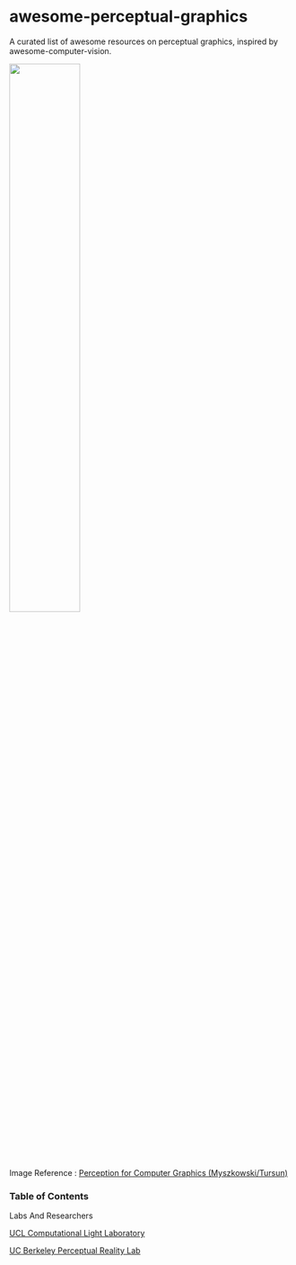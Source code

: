 # awesome-perceptual-graphics
A  curated list of  awesome resources on perceptual graphics, inspired by awesome-computer-vision.


<img src="https://user-images.githubusercontent.com/46696280/184265236-790f933f-4881-4bb7-bc61-51af33b17354.png" width=50% height=50%>

Image Reference : [ Perception for Computer Graphics (Myszkowski/Tursun)](https://resources.mpi-inf.mpg.de/departments/d4/teaching/ws201819/perception_course/)

### Table of Contents
Labs And Researchers

[UCL Computational Light Laboratory](https://complightlab.com/)

[UC Berkeley Perceptual Reality Lab](http://www.emilyacooper.org/index.html)
